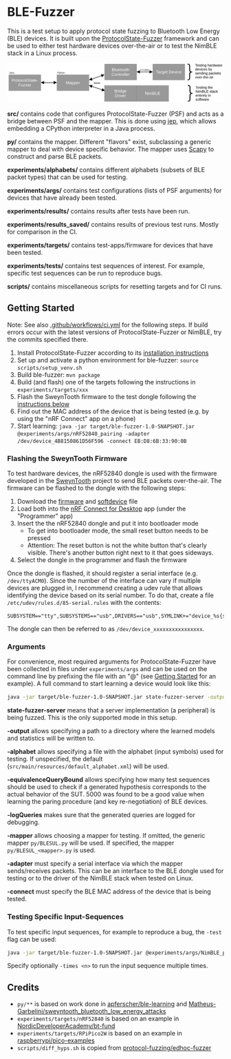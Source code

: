 # BLE-Fuzzer

This is a test setup to apply protocol state fuzzing to Bluetooth Low Energy (BLE) devices.
It is built upon the [ProtocolState-Fuzzer](https://github.com/protocol-fuzzing/protocol-state-fuzzer) framework and can be used to either test hardware devices over-the-air or to test the NimBLE stack in a Linux process.

![Test setup architecture](architecture.png)

**src/** contains code that configures ProtocolState-Fuzzer (PSF) and acts as a bridge between PSF and the mapper. This is done using [jep](https://github.com/ninia/jep), which allows embedding a CPython interpreter in a Java process.

**py/** contains the mapper. Different "flavors" exist, subclassing a generic mapper to deal with device specific behavior. The mapper uses [Scapy](https://github.com/secdev/scapy) to construct and parse BLE packets.

**experiments/alphabets/** contains different alphabets (subsets of BLE packet types) that can be used for testing.

**experiments/args/** contains test configurations (lists of PSF arguments) for devices that have already been tested.

**experiments/results/** contains results after tests have been run.

**experiments/results_saved/** contains results of previous test runs. Mostly for comparison in the CI.

**experiments/targets/** contains test-apps/firmware for devices that have been tested.

**experiments/tests/** contains test sequences of interest. For example, specific test sequences can be run to reproduce bugs.

**scripts/** contains miscellaneous scripts for resetting targets and for CI runs.


## Getting Started

Note: See also [.github/workflows/ci.yml](.github/workflows/ci.yml) for the following steps. If build errors occur with the latest versions of ProtocolState-Fuzzer or NimBLE, try the commits specified there.

1. Install ProtocolState-Fuzzer according to its [installation instructions](https://github.com/protocol-fuzzing/protocol-state-fuzzer?tab=readme-ov-file#installation)
2. Set up and activate a python environment for ble-fuzzer: `source scripts/setup_venv.sh`
3. Build ble-fuzzer: `mvn package`
4. Build (and flash) one of the targets following the instructions in `experiments/targets/xxx`
5. Flash the SweynTooth firmware to the test dongle following the [instructions below](#flashing-the-sweyntooth-firmware)
6. Find out the MAC address of the device that is being tested (e.g. by using the "nRF Connect" app on a phone)
7. Start learning: `java -jar target/ble-fuzzer-1.0-SNAPSHOT.jar @experiments/args/nRF52840_pairing -adapter /dev/device_4B8150861D56F596 -connect EB:D8:6B:33:90:0B`


### Flashing the SweynTooth Firmware

To test hardware devices, the nRF52840 dongle is used with the firmware developed in the [SweynTooth](https://github.com/Matheus-Garbelini/sweyntooth_bluetooth_low_energy_attacks) project to send BLE packets over-the-air. The firmware can be flashed to the dongle with the following steps:

1. Download the [firmware](https://github.com/apferscher/ble-learning/blob/main/firmware/nRF52840_dongle_firmware.hex) and [softdevice](https://github.com/apferscher/ble-learning/blob/main/firmware/s140_nrf52_6.1.1_softdevice.hex) file
2. Load both into the [nRF Connect for Desktop](https://www.nordicsemi.com/Products/Development-tools/nRF-Connect-for-Desktop) app (under the "Programmer" app)
3. Insert the the nRF52840 dongle and put it into bootloader mode
    - To get into bootloader mode, the small reset button needs to be pressed
    - Attention: The reset button is not the white button that's clearly visible. There's another button right next to it that goes sideways.
4. Select the dongle in the programmer and flash the firmware

Once the dongle is flashed, it should register a serial interface (e.g. `/dev/ttyACM0`). Since the number of the interface can vary if multiple devices are plugged in, I recommend creating a udev rule that allows identifying the device based on its serial number. To do that, create a file `/etc/udev/rules.d/85-serial.rules` with the contents:

```
SUBSYSTEM=="tty",SUBSYSTEMS=="usb",DRIVERS=="usb",SYMLINK+="device_%s{serial}",MODE="0666"
```

The dongle can then be referred to as `/dev/device_xxxxxxxxxxxxxxxx`.


### Arguments

For convenience, most required arguments for ProtocolState-Fuzzer have been collected in files under `experiments/args` and can be used on the command line by prefixing the file with an "@" (see [Getting Started](#getting-started) for an example). A full command to start learning a device would look like this:

```sh
java -jar target/ble-fuzzer-1.0-SNAPSHOT.jar state-fuzzer-server -output experiments/results/nRF52840_pairing -alphabet experiments/alphabets/pairing.xml -equivalenceQueryBound 5000 -logQueries -mapper nRF52840 -adapter /dev/device_4B8150861D56F596 -connect EB:D8:6B:33:90:0B
```

**state-fuzzer-server** means that a server implementation (a peripheral) is being fuzzed. This is the only supported mode in this setup.

**-output** allows specifying a path to a directory where the learned models and statistics will be written to.

**-alphabet** allows specifying a file with the alphabet (input symbols) used for testing. If unspecified, the default (`src/main/resources/default_alphabet.xml`) will be used.

**-equivalenceQueryBound** allows specifying how many test sequences should be used to check if a generated hypothesis corresponds to the actual behavior of the SUT. 5000 was found to be a good value when learning the paring procedure (and key re-negotiation) of BLE devices.

**-logQueries** makes sure that the generated queries are logged for debugging.

**-mapper** allows choosing a mapper for testing. If omitted, the generic mapper `py/BLESUL.py` will be used. If specified, the mapper `py/BLESUL_<mapper>.py` is used.

**-adapter** must specify a serial interface via which the mapper sends/receives packets. This can be an interface to the BLE dongle used for testing or to the driver of the NimBLE stack when tested on Linux.

**-connect** must specify the BLE MAC address of the device that is being tested.


### Testing Specific Input-Sequences

To test specific input sequences, for example to reproduce a bug, the `-test` flag can be used:

```sh
java -jar target/ble-fuzzer-1.0-SNAPSHOT.jar @experiments/args/NimBLE_pairing -adapter /dev/pts/5 -connect 11:22:33:44:55:66 -test experiments/tests/pair_att_read.txt
```

Specify optionally `-times <n>` to run the input sequence multiple times.


## Credits
- `py/**` is based on work done in [apferscher/ble-learning](https://github.com/apferscher/ble-learning) and [Matheus-Garbelini/sweyntooth_bluetooth_low_energy_attacks](https://github.com/Matheus-Garbelini/sweyntooth_bluetooth_low_energy_attacks)
- `experiments/targets/nRF52840` is based on an example in [NordicDeveloperAcademy/bt-fund](https://github.com/NordicDeveloperAcademy/bt-fund/tree/main/l5/l5_e1)
- `experiments/targets/RPiPico2W` is based on an example in [raspberrypi/pico-examples](https://github.com/raspberrypi/pico-examples/tree/master/pico_w/bt/standalone)
- `scripts/diff_hyps.sh` is copied from [protocol-fuzzing/edhoc-fuzzer](https://github.com/protocol-fuzzing/edhoc-fuzzer/blob/main/scripts/diff_hyps.sh)